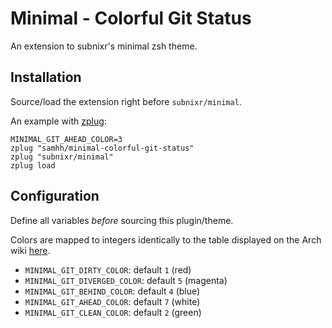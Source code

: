 # Minimal - Colorful Git Status

An extension to subnixr's minimal zsh theme.

## Installation

Source/load the extension right before `subnixr/minimal`.

An example with [zplug](https://github.com/zplug/zplug):

    MINIMAL_GIT_AHEAD_COLOR=3
    zplug "samhh/minimal-colorful-git-status"
    zplug "subnixr/minimal"
    zplug load

## Configuration

Define all variables _before_ sourcing this plugin/theme.

Colors are mapped to integers identically to the table displayed on the Arch wiki [here](https://wiki.archlinux.org/index.php/zsh#Colors).

- `MINIMAL_GIT_DIRTY_COLOR`: default `1` (red)
- `MINIMAL_GIT_DIVERGED_COLOR`: default `5` (magenta)
- `MINIMAL_GIT_BEHIND_COLOR`: default `4` (blue)
- `MINIMAL_GIT_AHEAD_COLOR`: default `7` (white)
- `MINIMAL_GIT_CLEAN_COLOR`: default `2` (green)
